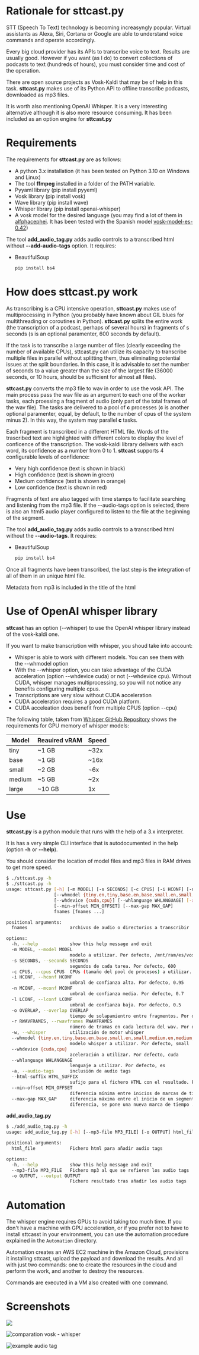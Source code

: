 # Rationale for sttcast.py

STT (Speech To Text) technology is becoming increasyngly popular. Virtual assistants as Alexa, Siri, Cortana or Google are able to understand voice commands and operate accordingly.

Every big cloud provider has its APIs to transcribe voice to text. Results are usually good. However if you want (as I do) to convert collections of podcasts to text (hundreds of hours), you must consider time and cost of the operation.

There are open source projects as Vosk-Kaldi that may be of help in this task. **sttcast.py** makes use of its Python API to offline transcribe podcasts, downloaded as mp3 files.

It is worth also mentioning OpenAI Whisper. It is a very interesting alternative although it is also more resource  consuming. It has been included as an option engine for **sttcast.py**


# Requirements

The requirements for **sttcast.py** are as follows:

* A python 3.x installation (it has been tested on Python 3.10 on Windows and Linux)
* The tool **ffmpeg** installed in a folder of the PATH variable.
* Pyyaml library (pip install pyyeml)
* Vosk library (pip install vosk)
* Wave library (pip install wave)
* Whisper library (pip install openai-whisper)
* A vosk model for the desired language (you may find a lot of them in [alfphacephei](https://alphacephei.com/vosk/models). It has been tested with the Spanish model [vosk-model-es-0.42](https://alphacephei.com/vosk/models/vosk-model-small-es-0.42.zip))



The tool **add_audio_tag.py** adds audio controls to a transcribed html without **--add-audio-tags** option. It requires:

* BeautifulSoup
  ```bash
  pip install bs4
  ```

# How does sttcast.py work

As transcribing is a CPU intensive operation, **sttcast.py** makes use of multiprocessing in Python (you probably have known about GIL blues for multithreading or coroutines in Python). **sttcast.py** splits the entire work (the transcription of a podcast, perhaps of several hours) in fragments of s seconds (s is an optional paramenter, 600 seconds by default). 

If the task is to transcribe a large number of files (clearly exceeding the number of available CPUs), sttcast.py can utilize its capacity to transcribe multiple files in parallel without splitting them, thus eliminating potential issues at the split boundaries. In this case, it is advisable to set the number of seconds to a value greater than the size of the largest file (36000 seconds, or 10 hours, should be sufficient for almost all files).

**sttcast.py** converts the mp3 file to wav in order to use the vosk API. The main process pass the wav file as an argument to each one of the worker tasks, each proessing a fragment of audio (only part of the total frames of the wav file). The tasks are delivered to a pool of **c** processes (**c** is another optional paramenter, equal, by default, to the number of cpus of the system minus 2). In this way, the system may parallel **c** tasks.

Each fragment is transcribed in a different HTML file. Words of the trascribed text are highlighted with different colors to display the level of conficence of the transcription. The vosk-kaldi library delivers with each word, its confidence as a number from 0 to 1. **sttcast** supports 4 configurable levels of confidence:

* Very high confidence (text is shown in black)
* High confidence (text is shown in green)
* Medium confidence (text is shown in orange)
* Low confidence (text is shown in red)

Fragments of text are also tagged with time stamps to facilitate searching and listening from the mp3 file. If the --audio-tags option is selected, there is also an html5 audio player configured to listen to the file at the beginning of the segment.

The tool **add_audio_tag.py** adds audio controls to a transcribed html without the **--audio-tags**. It requires:

* BeautifulSoup
  ```bash
  pip install bs4
  ```


Once all fragments have been transcribed, the last step is the integration of all of them in an unique html file.

Metadata from mp3 is included in the title of the html

# Use of OpenAI whisper library

**sttcast** has an option (--whisper) to use the OpenAI whisper library instead of the vosk-kaldi one.

If you want to make transcription with whisper, you shoud take into account:

* Whisper is able to work with different models. You can see them with the --whmodel option
* With the --whisper option, you can take advantage of the CUDA acceleration (option --whdevice cuda) or not (--whdevice cpu). Without CUDA, whisper manages multiprocessing, so you will not notice any benefits configuring multiple cpus.
* Transcriptions are very slow without CUDA acceleration
* CUDA acceleration requires a good CUDA platform. 
* CUDA acceleation does benefit from multiple CPUS (option --cpu)

The following table, taken from [Whisper GitHub Repository](https://github.com/openai/whisper) shows the requirements for GPU memory of whisper models:

| Model | Reauired vRAM | Speed |
|---|---|---|
| tiny | ~1 GB | ~32x |
| base | ~1 GB | ~16x |
| small | ~2 GB | ¬6x |
| medium | ~5 GB | ~2x |
| large | ~10 GB | 1x |



# Use

**sttcast.py** is a python module that runs with the help of a 3.x interpreter. 

It is has a very simple CLI interface that is autodocumented in the help (option **-h** or **--help**).

You should consider the location of model files and mp3 files in RAM drives to get more speed.

```bash
$ ./sttcast.py -h
$ ./sttcast.py -h
usage: sttcast.py [-h] [-m MODEL] [-s SECONDS] [-c CPUS] [-i HCONF] [-n MCONF] [-l LCONF] [-o OVERLAP] [-r RWAVFRAMES] [-w]
                  [--whmodel {tiny.en,tiny,base.en,base,small.en,small,medium.en,medium,large-v1,large-v2,large}]
                  [--whdevice {cuda,cpu}] [--whlanguage WHLANGUAGE] [-a] [--html-suffix HTML_SUFFIX]
                  [--min-offset MIN_OFFSET] [--max-gap MAX_GAP]
                  fnames [fnames ...]

positional arguments:
  fnames                archivos de audio o directorios a transcribir

options:
  -h, --help            show this help message and exit
  -m MODEL, --model MODEL
                        modelo a utilizar. Por defecto, /mnt/ram/es/vosk-model-es-0.42
  -s SECONDS, --seconds SECONDS
                        segundos de cada tarea. Por defecto, 600
  -c CPUS, --cpus CPUS  CPUs (tamaño del pool de procesos) a utilizar. Por defecto, 10
  -i HCONF, --hconf HCONF
                        umbral de confianza alta. Por defecto, 0.95
  -n MCONF, --mconf MCONF
                        umbral de confianza media. Por defecto, 0.7
  -l LCONF, --lconf LCONF
                        umbral de confianza baja. Por defecto, 0.5
  -o OVERLAP, --overlap OVERLAP
                        tiempo de solapamientro entre fragmentos. Por defecto, 2
  -r RWAVFRAMES, --rwavframes RWAVFRAMES
                        número de tramas en cada lectura del wav. Por defecto, 4000
  -w, --whisper         utilización de motor whisper
  --whmodel {tiny.en,tiny,base.en,base,small.en,small,medium.en,medium,large-v1,large-v2,large}
                        modelo whisper a utilizar. Por defecto, small
  --whdevice {cuda,cpu}
                        aceleración a utilizar. Por defecto, cuda
  --whlanguage WHLANGUAGE
                        lenguaje a utilizar. Por defecto, es
  -a, --audio-tags      inclusión de audio tags
  --html-suffix HTML_SUFFIX
                        sufijo para el fichero HTML con el resultado. Por defecto '_result'
  --min-offset MIN_OFFSET
                        diferencia mínima entre inicios de marcas de tiempo. Por defecto 30
  --max-gap MAX_GAP     diferencia máxima entre el inicio de un segmento y el final del anterior. Por encima de esta
                        diferencia, se pone una nueva marca de tiempo . Por defecto 0.8

```

**add_audio_tag.py** 

```bash
$ ./add_audio_tag.py -h
usage: add_audio_tag.py [-h] [--mp3-file MP3_FILE] [-o OUTPUT] html_file

positional arguments:
  html_file             Fichero html para añadir audio tags

options:
  -h, --help            show this help message and exit
  --mp3-file MP3_FILE   Fichero mp3 al que se refieren los audio tags
  -o OUTPUT, --output OUTPUT
                        Fichero resultado tras añadir los audio tags

```
# Automation

The whisper engine requires GPUs to avoid taking too much time. If you don't have a machine with GPU acceleration, or if you prefer not to have to install sttcasst in your environment, you can use the automation procedure explained in the ```Automation``` directory.

Automation creates an AWS EC2 machine in the Amazon Cloud, provisions it installing sttcast, upload the payload and download the results. And all with just two commands: one to create the resources in the cloud and perform the work, and another to destroy the resources.

Commands are executed in a VM also created with one command.

# Screenshots

![](sttcast_example.png)

![comparation vosk - whisper](comparation_vosk_whisper.png)

![example audio tag](example_audio_tag.png)